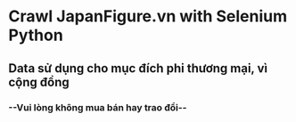 # Crawl JapanFigure.vn with Selenium Python  
  
  
## Data sử dụng cho mục đích phi thương mại, vì cộng đồng
### --Vui lòng không mua bán hay trao đổi--
